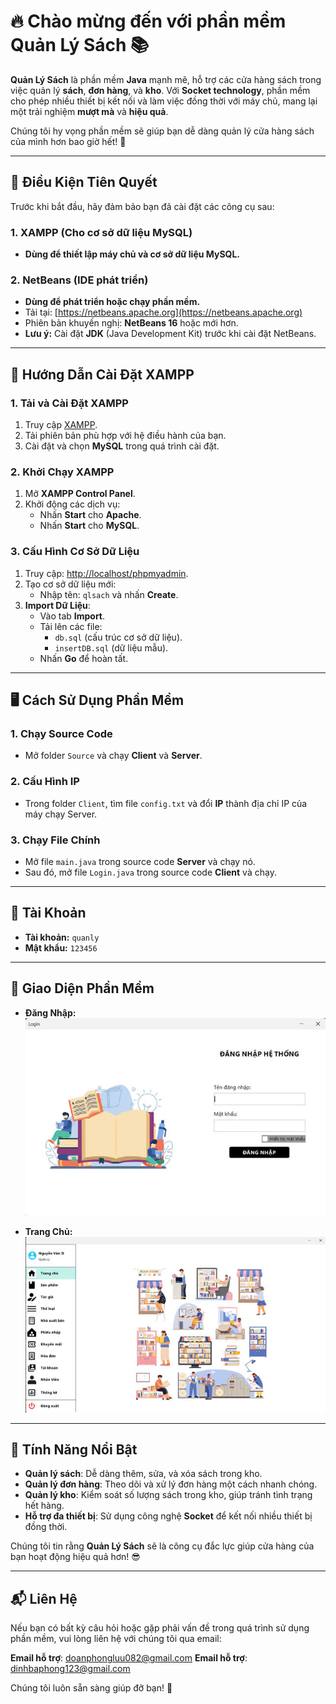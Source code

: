 # 🔥 **Chào mừng đến với phần mềm Quản Lý Sách** 📚

**Quản Lý Sách** là phần mềm **Java** mạnh mẽ, hỗ trợ các cửa hàng sách trong việc quản lý **sách**, **đơn hàng**, và **kho**. Với **Socket technology**, phần mềm cho phép nhiều thiết bị kết nối và làm việc đồng thời với máy chủ, mang lại một trải nghiệm **mượt mà** và **hiệu quả**.

Chúng tôi hy vọng phần mềm sẽ giúp bạn dễ dàng quản lý cửa hàng sách của mình hơn bao giờ hết! 🚀

---

## 🌟 Điều Kiện Tiên Quyết

Trước khi bắt đầu, hãy đảm bảo bạn đã cài đặt các công cụ sau:

### 1. **XAMPP** (Cho cơ sở dữ liệu MySQL)
- **Dùng để thiết lập máy chủ và cơ sở dữ liệu MySQL.**

### 2. **NetBeans** (IDE phát triển)
- **Dùng để phát triển hoặc chạy phần mềm.**
- Tải tại: [https://netbeans.apache.org](https://netbeans.apache.org)
- Phiên bản khuyến nghị: **NetBeans 16** hoặc mới hơn.
- **Lưu ý:** Cài đặt **JDK** (Java Development Kit) trước khi cài đặt NetBeans.

---

## 🚀 Hướng Dẫn Cài Đặt XAMPP

### 1. **Tải và Cài Đặt XAMPP**
1. Truy cập [XAMPP](https://www.apachefriends.org/index.html).
2. Tải phiên bản phù hợp với hệ điều hành của bạn.
3. Cài đặt và chọn **MySQL** trong quá trình cài đặt.

### 2. **Khởi Chạy XAMPP**
1. Mở **XAMPP Control Panel**.
2. Khởi động các dịch vụ:
   - Nhấn **Start** cho **Apache**.
   - Nhấn **Start** cho **MySQL**.

### 3. **Cấu Hình Cơ Sở Dữ Liệu**
1. Truy cập: [http://localhost/phpmyadmin](http://localhost/phpmyadmin).
2. Tạo cơ sở dữ liệu mới:
   - Nhập tên: `qlsach` và nhấn **Create**.
3. **Import Dữ Liệu**:
   - Vào tab **Import**.
   - Tải lên các file:
     - `db.sql` (cấu trúc cơ sở dữ liệu).
     - `insertDB.sql` (dữ liệu mẫu).
   - Nhấn **Go** để hoàn tất.

---

## 🖥️ Cách Sử Dụng Phần Mềm

### 1. **Chạy Source Code**
- Mở folder `Source` và chạy **Client** và **Server**.

### 2. **Cấu Hình IP**
- Trong folder `Client`, tìm file `config.txt` và đổi **IP** thành địa chỉ IP của máy chạy Server.

### 3. **Chạy File Chính**
- Mở file `main.java` trong source code **Server** và chạy nó.
- Sau đó, mở file `Login.java` trong source code **Client** và chạy.

---

## 🔑 Tài Khoản

- **Tài khoản:** `quanly`
- **Mật khẩu:** `123456`

---

## 🎨 Giao Diện Phần Mềm

- **Đăng Nhập:**
![App Screenshot](https://github.com/DBPCod/CNPM_QLSach/blob/main/img/login.jpg)

- **Trang Chủ:**
![App Screenshot](https://github.com/DBPCod/CNPM_QLSach/blob/main/img/trangchu.jpg)

---

## 🚨 Tính Năng Nổi Bật

- **Quản lý sách**: Dễ dàng thêm, sửa, và xóa sách trong kho.
- **Quản lý đơn hàng**: Theo dõi và xử lý đơn hàng một cách nhanh chóng.
- **Quản lý kho**: Kiểm soát số lượng sách trong kho, giúp tránh tình trạng hết hàng.
- **Hỗ trợ đa thiết bị**: Sử dụng công nghệ **Socket** để kết nối nhiều thiết bị đồng thời.

Chúng tôi tin rằng **Quản Lý Sách** sẽ là công cụ đắc lực giúp cửa hàng của bạn hoạt động hiệu quả hơn! 😎

---

## 📬 Liên Hệ

Nếu bạn có bất kỳ câu hỏi hoặc gặp phải vấn đề trong quá trình sử dụng phần mềm, vui lòng liên hệ với chúng tôi qua email:

**Email hỗ trợ**: [doanphongluu082@gmail.com](doanphongluu082@gmail.com)
**Email hỗ trợ**: [dinhbaphong123@gmail.com](dinhbaphong123@gmail.com)

Chúng tôi luôn sẵn sàng giúp đỡ bạn! 🙌
